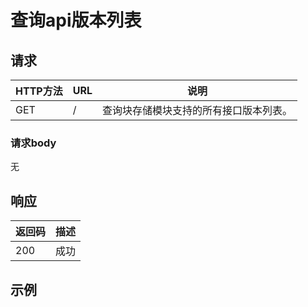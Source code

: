 # 查询api版本列表

## 请求
|HTTP方法|URL|说明|
|------|---|---|
|GET|/|查询块存储模块支持的所有接口版本列表。|
### 请求body
无
## 响应
|返回码|描述|
|---|---|
|200|成功|
## 示例


